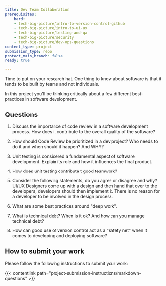 ```yaml
---
title: Dev Team Collaboration
prerequisites:
    hard:
    - tech-big-picture/intro-to-version-control-github
    - tech-big-picture/intro-to-ui-ux
    - tech-big-picture/testing-and-qa
    - tech-big-picture/security
    - tech-big-picture/dev-ops-questions
content_type: project
submission_type: repo
protect_main_branch: false
ready: true

---
```


Time to put on your research hat. One thing to know about software is that it tends to be built by teams and not individuals. 

In this project you'll be thinking critically about a few different best-practices in software development.

## Questions

1. Discuss the importance of code review in a software development process. How does it contribute to the overall quality of the software?

2. How should Code Review be prioritized in a dev project? Who needs to do it and when should it happen? And WHY? 

3. Unit testing is considered a fundamental aspect of software development. Explain its role and how it influences the final product.

4. How does unit testing contribute t good teamwork?

5. Consider the following statements, do you agree or disagree and why? UI/UX Designers come up with a design and then hand that over to the developers, developers should then implement it. There is no reason for a developer to be involved in the design process.

6. What are some best practices around "deep work".

7. What is technical debt? When is it ok? And how can you manage technical debt?

8. How can good use of version control act as a "safety net" when it comes to developing and deploying software?

## How to submit your work

Please follow the following instructions to submit your work:

{{< contentlink path="project-submission-instructions/markdown-questions" >}}  
